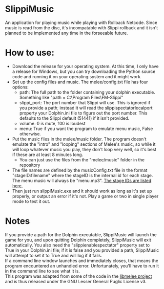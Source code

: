 # SlippiMusic
An application for playing music while playing with Rollback Netcode. Since music is read from the disc, it's incompatable with Slippi rollback and it isn't planned to be implemented any time in the forseeable future. 

# How to use:
- Download the release for your operating system. At this time, I only have a release for Windows, but you can try downloading the Python source code and running it on your operating system and it might work.
- Set up the config files and music. The melee/config.txt file has four options:
	- path: The full path to the folder containing your dolphin executable. Something like "path = C:\Program Files\FM-Slippi"
	- slippi_port: The port number that Slippi will use. This is ignored if you provide a path; instead it will read the slippispectatorlocalport property your Dolphin.ini file to figure out the port number. This defaults to the Slippi default (51441) if it isn't provided.
	- volume: 0 is mute, 100 is loudest
	- menu: True if you want the program to emulate menu music, False otherwise.
- Put the music files in the melee/music folder. The program doesn't emulate the "intro" and "looping" sections of Melee's music, so while it will loop whatever music you play, they don't loop very well, so it's best if these are at least 8 minutes long.
	- You can just use the files from the "melee/music" folder in the repository
- The file names are defined by the musicConfig.txt file in the format "stageID:filename" where the stageID is the internal id for each stage. The menu music will always be "menu.mp3". [The stage IDs are listed here.](https://www.ssbwiki.com/Debug_menu_(SSBM)#stages)
- Then just run slippiMusic.exe and it should work as long as it's set up properly, or output an error if it's not. Play a game or two in single player mode to test it out.

# Notes
If you provide a path for the Dolphin executable, SlippiMusic will launch the game for you, and upon quitting Dolphin completely, SlippiMusic will exit automatically. You also need the "slippienablespectator" property set to True in your Dolphin.ini file; if it is false and you provided a path, SlippiMusic will attempt to set it to True and will log if it fails.<br>
If a command line window launches and immediately closes, that means the program encountered an unhandled error. Unfortunately, you'll have to run it in the command line to see what it is.<br>
This program was adapted from some of the code in the [libmelee project](https://github.com/altf4/libmelee/) and is thus released under the GNU Lesser General Puglic License v3. <br>
